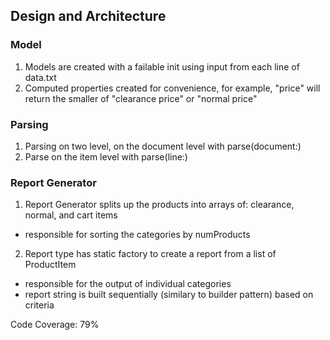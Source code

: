 ##  Design and Architecture
### Model
1) Models are created with a failable init using input from each line of data.txt
2) Computed properties created for convenience, for example, "price" will return the smaller of "clearance price" or "normal price"

### Parsing
1) Parsing on two level, on the document level with parse(document:)
2) Parse on the item level with parse(line:)

### Report Generator
1) Report Generator splits up the products into arrays of: clearance, normal, and cart items
- responsible for sorting the categories by numProducts
2) Report type has static factory to create a report from a list of ProductItem
- responsible for the output of individual categories
- report string is built sequentially (similary to builder pattern) based on criteria

Code Coverage: 79% 

